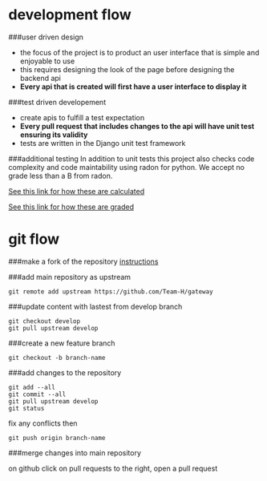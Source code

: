 development flow
====
###user driven design
* the focus of the project is to product an user interface that is simple and enjoyable to use
* this requires designing the look of the page before designing the backend api
* <strong>Every api that is created will first have a user interface to display it</strong>

###test driven developement
* create apis to fulfill a test expectation
* <strong>Every pull request that includes changes to the api will have unit test ensuring its validity</strong>
* tests are written in the Django unit test framework

###additional testing
In addition to unit tests this project also checks code complexity and code maintability using radon for python.
We accept no grade less than a B from radon.

[See this link for how these are calculated](http://radon.readthedocs.org/en/latest/intro.html)

[See this link for how these are graded](http://radon.readthedocs.org/en/latest/commandline.html)

git flow
====
###make a fork of the repository
[instructions](https://help.github.com/articles/fork-a-repo)

###add main repository as upstream
```
git remote add upstream https://github.com/Team-H/gateway
```

###update content with lastest from develop branch
```
git checkout develop
git pull upstream develop
```

###create a new feature branch
```
git checkout -b branch-name
```

###add changes to the repository
```
git add --all
git commit --all
git pull upstream develop
git status
```
fix any conflicts then
```
git push origin branch-name
```

###merge changes into main repository

on github click on pull requests to the right, open a pull request
